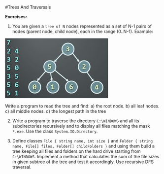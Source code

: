 #Trees And Traversals

**Exercises:**

01. You are given a ``tree of N`` nodes represented as a set of N-1 pairs of nodes (parent node, child node), each in the range (0..N-1). Example:

![](https://raw.githubusercontent.com/BorislavIvanov/Telerik_Academy/master/Resources/Exercise%20images/Trees%20and%20Traversals%20-%20Exercise%201.JPG)

 Write a program to read the tree and find:
 a) the root node.
 b) all leaf nodes.
 c) all middle nodes.
 d) the longest path in the tree
 
02. Write a program to traverse the directory ``C:\WINDOWS`` and all its subdirectories recursively and to display all files matching the mask ``*.exe``. Use the class ``System.IO.Directory``.

03. Define classes ``File { string name, int size }`` and ``Folder { string name, File[] files, Folder[] childFolders }`` and using them build a tree keeping all files and folders on the hard drive starting from ``C:\WINDOWS``. Implement a method that calculates the sum of the file sizes in given subtree of the tree and test it accordingly. Use recursive DFS traversal.
